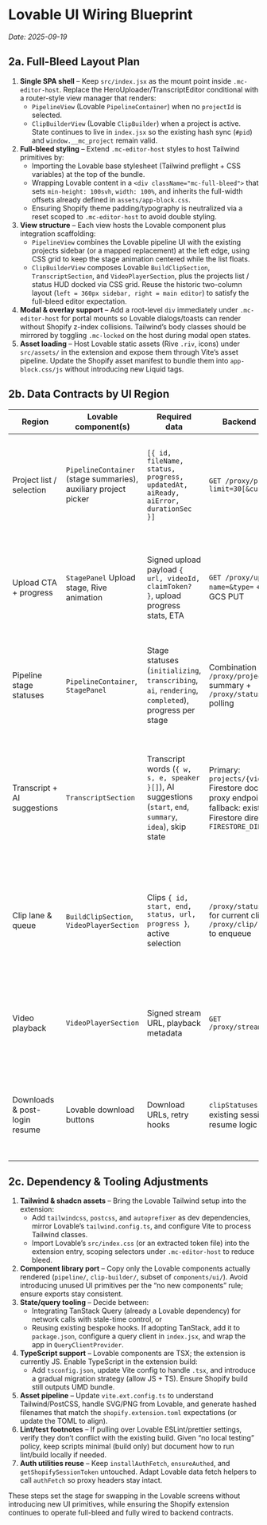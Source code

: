 # Lovable UI Wiring Blueprint

_Date: 2025-09-19_

## 2a. Full-Bleed Layout Plan
1. **Single SPA shell** – Keep `src/index.jsx` as the mount point inside `.mc-editor-host`. Replace the HeroUploader/TranscriptEditor conditional with a router-style view manager that renders:
   - `PipelineView` (Lovable `PipelineContainer`) when no `projectId` is selected.
   - `ClipBuilderView` (Lovable `ClipBuilder`) when a project is active.
   State continues to live in `index.jsx` so the existing hash sync (`#pid`) and `window.__mc_project` remain valid.
2. **Full-bleed styling** – Extend `.mc-editor-host` styles to host Tailwind primitives by:
   - Importing the Lovable base stylesheet (Tailwind preflight + CSS variables) at the top of the bundle.
   - Wrapping Lovable content in a `<div className="mc-full-bleed">` that sets `min-height: 100svh`, `width: 100%`, and inherits the full-width offsets already defined in `assets/app-block.css`.
   - Ensuring Shopify theme padding/typography is neutralized via a reset scoped to `.mc-editor-host` to avoid double styling.
3. **View structure** – Each view hosts the Lovable component plus integration scaffolding:
   - `PipelineView` combines the Lovable pipeline UI with the existing projects sidebar (or a mapped replacement) at the left edge, using CSS grid to keep the stage animation centered while the list floats.
   - `ClipBuilderView` composes Lovable `BuildClipSection`, `TranscriptSection`, and `VideoPlayerSection`, plus the projects list / status HUD docked via CSS grid. Reuse the historic two-column layout (`left = 360px sidebar, right = main editor`) to satisfy the full-bleed editor expectation.
4. **Modal & overlay support** – Add a root-level `div` immediately under `.mc-editor-host` for portal mounts so Lovable dialogs/toasts can render without Shopify z-index collisions. Tailwind’s body classes should be mirrored by toggling `.mc-locked` on the host during modal open states.
5. **Asset loading** – Host Lovable static assets (Rive `.riv`, icons) under `src/assets/` in the extension and expose them through Vite’s asset pipeline. Update the Shopify asset manifest to bundle them into `app-block.css/js` without introducing new Liquid tags.

## 2b. Data Contracts by UI Region
| Region | Lovable component(s) | Required data | Backend source | Wiring notes |
| --- | --- | --- | --- | --- |
| Project list / selection | `PipelineContainer` (stage summaries), auxiliary project picker | `[{ id, fileName, status, progress, updatedAt, aiReady, aiError, durationSec }]` | `GET /proxy/projects?limit=30[&cursor][&q]` | Reuse `useProjects` hook, but normalize into Lovable stage model. When selecting a project, update `projectId` and trigger status polling; persist in hash for deep linking. |
| Upload CTA + progress | `StagePanel` Upload stage, Rive animation | Signed upload payload `{ url, videoId, claimToken? }`, upload progress stats, ETA | `GET /proxy/uploads?name=&type=` + direct GCS PUT | Wrap existing Uppy instance with Lovable UI callbacks. Map Uppy progress events to StagePanel `progress` and status fields. Store claimToken in `sessionStorage` for future claim flow. |
| Pipeline stage statuses | `PipelineContainer`, `StagePanel` | Stage statuses (`initializing`, `transcribing`, `ai`, `rendering`, `completed`), progress per stage | Combination of `/proxy/projects` summary + `/proxy/status/:videoId` polling | Define a mapper that converts status payload (`project.status`, `project.aiReady`, `clipStatuses`) into stage progress percentages and CTA states. |
| Transcript + AI suggestions | `TranscriptSection` | Transcript words (`{ w, s, e, speaker }[]`), AI suggestions (`start`, `end`, `summary`, `idea`), skip state | Primary: `projects/{videoId}` Firestore doc via new proxy endpoint; fallback: existing Firestore direct path if `FIRESTORE_DIRECT=true` | Introduce a server-driven transcript fetch (either extend `/proxy/status` or add `/proxy/project/:id`). Until that exists, gate Firestore subscriptions behind a feature flag while implementing a REST pull for production. |
| Clip lane & queue | `BuildClipSection`, `VideoPlayerSection` | Clips `{ id, start, end, status, url, progress }`, active selection | `/proxy/status/:videoId` for current clips, `POST /proxy/clip/:videoId` to enqueue | Adapt Lovable lane state to read from backend clip statuses; disable drag reordering that would conflict with backend order. Clip creation posts to the proxy and injects optimistic `pending` entries. |
| Video playback | `VideoPlayerSection` | Signed stream URL, playback metadata | `GET /proxy/stream/:videoId` | Fetch once per project selection, memoize in state, and refresh when project status flips back to `rendering` (indicating new transcoding underway). |
| Downloads & post-login resume | Lovable download buttons | Download URLs, retry hooks | `clipStatuses[].url`, existing sessionStorage resume logic | Keep the `mc_after_login` pattern; when Lovable download button is clicked while logged out, set the resume context and redirect via `ensureAuthed`. |

## 2c. Dependency & Tooling Adjustments
1. **Tailwind & shadcn assets** – Bring the Lovable Tailwind setup into the extension:
   - Add `tailwindcss`, `postcss`, and `autoprefixer` as dev dependencies, mirror Lovable’s `tailwind.config.ts`, and configure Vite to process Tailwind classes.
   - Import Lovable’s `src/index.css` (or an extracted token file) into the extension entry, scoping selectors under `.mc-editor-host` to reduce bleed.
2. **Component library port** – Copy only the Lovable components actually rendered (`pipeline/`, `clip-builder/`, subset of `components/ui/`). Avoid introducing unused UI primitives per the “no new components” rule; ensure exports stay consistent.
3. **State/query tooling** – Decide between:
   - Integrating TanStack Query (already a Lovable dependency) for network calls with stale-time control, or
   - Reusing existing bespoke hooks. If adopting TanStack, add it to `package.json`, configure a query client in `index.jsx`, and wrap the app in `QueryClientProvider`.
4. **TypeScript support** – Lovable components are TSX; the extension is currently JS. Enable TypeScript in the extension build:
   - Add `tsconfig.json`, update Vite config to handle `.tsx`, and introduce a gradual migration strategy (allow JS + TS). Ensure Shopify build still outputs UMD bundle.
5. **Asset pipeline** – Update `vite.ext.config.ts` to understand Tailwind/PostCSS, handle SVG/PNG from Lovable, and generate hashed filenames that match the `shopify.extension.toml` expectations (or update the TOML to align).
6. **Lint/test footnotes** – If pulling over Lovable ESLint/prettier settings, verify they don’t conflict with the existing build. Given “no local testing” policy, keep scripts minimal (build only) but document how to run lint/build locally if needed.
7. **Auth utilities reuse** – Keep `installAuthFetch`, `ensureAuthed`, and `getShopifySessionToken` untouched. Adapt Lovable data fetch helpers to call `authFetch` so proxy headers stay intact.

These steps set the stage for swapping in the Lovable screens without introducing new UI primitives, while ensuring the Shopify extension continues to operate full-bleed and fully wired to backend contracts.
